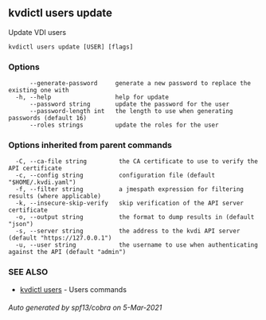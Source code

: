 ## kvdictl users update

Update VDI users

```
kvdictl users update [USER] [flags]
```

### Options

```
      --generate-password     generate a new password to replace the existing one with
  -h, --help                  help for update
      --password string       update the password for the user
      --password-length int   the length to use when generating passwords (default 16)
      --roles strings         update the roles for the user
```

### Options inherited from parent commands

```
  -C, --ca-file string         the CA certificate to use to verify the API certificate
  -c, --config string          configuration file (default "$HOME/.kvdi.yaml")
  -f, --filter string          a jmespath expression for filtering results (where applicable)
  -k, --insecure-skip-verify   skip verification of the API server certificate
  -o, --output string          the format to dump results in (default "json")
  -s, --server string          the address to the kvdi API server (default "https://127.0.0.1")
  -u, --user string            the username to use when authenticating against the API (default "admin")
```

### SEE ALSO

* [kvdictl users](kvdictl_users.md)	 - Users commands

###### Auto generated by spf13/cobra on 5-Mar-2021
